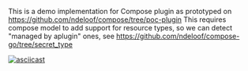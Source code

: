 This is a demo implementation for Compose plugin as prototyped on https://github.com/ndeloof/compose/tree/poc-plugin
This requires compose model to add support for resource types, so we can detect "managed by aplugin" ones, see https://github.com/ndeloof/compose-go/tree/secret_type

[![asciicast](https://asciinema.org/a/590098.svg)](https://asciinema.org/a/590098)
